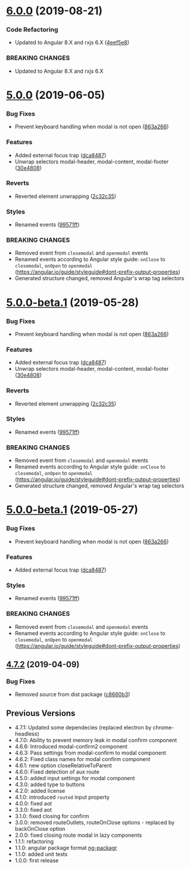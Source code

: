 # [6.0.0](https://gitcloud.ert.com/efs/etm/ert-ngx-modal2/compare/v5.0.0...v6.0.0) (2019-08-21)


### Code Refactoring

* Updated to Angular 8.X and rxjs 6.X ([4eef5e8](https://gitcloud.ert.com/efs/etm/ert-ngx-modal2/commit/4eef5e8))


### BREAKING CHANGES

* Updated to Angular 8.X and rxjs 6.X

# [5.0.0](https://gitcloud.ert.com/efs/etm/ert-ngx-modal2/compare/v4.8.1...v5.0.0) (2019-06-05)


### Bug Fixes

* Prevent keyboard handling when modal is not open ([863a266](https://gitcloud.ert.com/efs/etm/ert-ngx-modal2/commit/863a266))


### Features

* Added external focus trap ([dca8487](https://gitcloud.ert.com/efs/etm/ert-ngx-modal2/commit/dca8487))
* Unwrap selectors modal-header, modal-content, modal-footer ([30e4808](https://gitcloud.ert.com/efs/etm/ert-ngx-modal2/commit/30e4808))


### Reverts

* Reverted element unwrapping ([2c32c35](https://gitcloud.ert.com/efs/etm/ert-ngx-modal2/commit/2c32c35))


### Styles

* Renamed events ([99571ff](https://gitcloud.ert.com/efs/etm/ert-ngx-modal2/commit/99571ff))


### BREAKING CHANGES

* Removed event from `closemodal` and `openmodal` events
* Renamed events according to Angular style guide: `onClose` to `closemodal`, `onOpen` to `openmodal` (https://angular.io/guide/styleguide#dont-prefix-output-properties)
* Generated structure changed, removed Angular's wrap tag selectors

# [5.0.0-beta.1](https://gitcloud.ert.com/efs/etm/ert-ngx-modal2/compare/v4.8.1...v5.0.0-beta.1@beta) (2019-05-28)


### Bug Fixes

* Prevent keyboard handling when modal is not open ([863a266](https://gitcloud.ert.com/efs/etm/ert-ngx-modal2/commit/863a266))


### Features

* Added external focus trap ([dca8487](https://gitcloud.ert.com/efs/etm/ert-ngx-modal2/commit/dca8487))
* Unwrap selectors modal-header, modal-content, modal-footer ([30e4808](https://gitcloud.ert.com/efs/etm/ert-ngx-modal2/commit/30e4808))


### Reverts

* Reverted element unwrapping ([2c32c35](https://gitcloud.ert.com/efs/etm/ert-ngx-modal2/commit/2c32c35))


### Styles

* Renamed events ([99571ff](https://gitcloud.ert.com/efs/etm/ert-ngx-modal2/commit/99571ff))


### BREAKING CHANGES

* Removed event from `closemodal` and `openmodal` events
* Renamed events according to Angular style guide: `onClose` to `closemodal`, `onOpen` to `openmodal` (https://angular.io/guide/styleguide#dont-prefix-output-properties)
* Generated structure changed, removed Angular's wrap tag selectors

# [5.0.0-beta.1](https://github.com/unlight/ngx-modal/compare/v4.7.2...v5.0.0-beta.1@beta) (2019-05-27)


### Bug Fixes

* Prevent keyboard handling when modal is not open ([863a266](https://github.com/unlight/ngx-modal/commit/863a266))


### Features

* Added external focus trap ([dca8487](https://github.com/unlight/ngx-modal/commit/dca8487))


### Styles

* Renamed events ([99571ff](https://github.com/unlight/ngx-modal/commit/99571ff))


### BREAKING CHANGES

* Removed event from `closemodal` and `openmodal` events
* Renamed events according to Angular style guide: `onClose` to `closemodal`, `onOpen` to `openmodal` (https://angular.io/guide/styleguide#dont-prefix-output-properties)

## [4.7.2](https://github.com/unlight/ngx-modal/compare/v4.7.1...v4.7.2) (2019-04-09)


### Bug Fixes

* Removed source from dist package ([c8660b3](https://github.com/unlight/ngx-modal/commit/c8660b3))

## Previous Versions

* 4.7.1: Updated some dependecies (replaced electron by chrome-headless)
* 4.7.0: Ability to prevent memory leak in modal confirm component
* 4.6.6: Introduced modal-confirm2 component
* 4.6.3: Pass settings from modal-confirm to modal component
* 4.6.2: Fixed class names for modal confirm component
* 4.6.1: new option closeRelativeToParent
* 4.6.0: Fixed detection of aux route
* 4.5.0: added input settings for modal component
* 4.3.0: added type to buttons
* 4.2.0: added license
* 4.1.0: introduced `routed` input property
* 4.0.0: fixed aot
* 3.3.0: fixed aot
* 3.1.0: fixed closing for confirm
* 3.0.0: removed routeOutlets, routeOnClose options - replaced by backOnClose option
* 2.0.0: fixed closing route modal in lazy components
* 1.1.1: refactoring
* 1.1.0: angular package format [ng-packagr](https://github.com/dherges/ng-packagr)
* 1.1.0: added unit tests
* 1.0.0: first release
